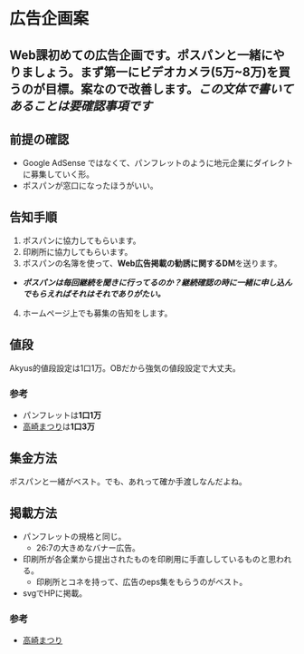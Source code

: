 広告企画案
====

Web課初めての広告企画です。ポスパンと一緒にやりましょう。まず第一にビデオカメラ(5万~8万)を買うのが目標。案なので改善します。*****この文体で書いてあることは要確認事項です*****
----

## 前提の確認

- Google AdSense ではなくて、パンフレットのように地元企業にダイレクトに募集していく形。
- ポスパンが窓口になったほうがいい。

## 告知手順

1. ポスパンに協力してもらいます。
2. 印刷所に協力してもらいます。
3. ポスパンの名簿を使って、**Web広告掲載の勧誘に関するDM**を送ります。
  - *****ポスパンは毎回継続を聞きに行ってるのか？継続確認の時に一緒に申し込んでもらえればそれはそれでありがたい。*****
4. ホームページ上でも募集の告知をします。

## 値段

Akyus的値段設定は1口1万。OBだから強気の値段設定で大丈夫。

### 参考

- パンフレットは**1口1万**
- [高崎まつり](http://www.takasaki-matsuri.jp/42/sponsorship/)は**1口3万**

## 集金方法

ポスパンと一緒がベスト。でも、あれって確か手渡しなんだよね。

## 掲載方法

- パンフレットの規格と同じ。
  - 26:7の大きめなバナー広告。
- 印刷所が各企業から提出されたものを印刷用に手直ししているものと思われる。
  - 印刷所とコネを持って、広告のeps集をもらうのがベスト。
- svgでHPに掲載。

### 参考

- [高崎まつり](http://www.takasaki-matsuri.jp/42/)
